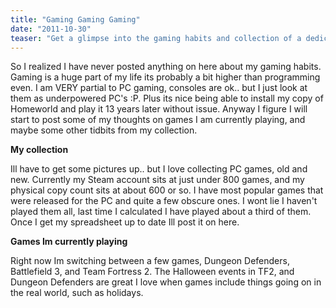 ```yaml
---
title: "Gaming Gaming Gaming"
date: "2011-10-30"
teaser: "Get a glimpse into the gaming habits and collection of a dedicated PC gamer. Dive into a vast collection of PC games, both physical copies and digital downloads, while exploring thoughts on current gaming trends. Discover what games the author is currently playing and their excitement for Halloween-themed events in popular titles."
---
```


So I realized I have never posted anything on here about my gaming habits. Gaming is a huge part of my life its probably a bit higher than programming even. I am VERY partial to PC gaming, consoles are ok.. but I just look at them as underpowered PC's :P. Plus its nice being able to install my copy of Homeworld and play it 13 years later without issue. Anyway I figure I will start to post some of my thoughts on games I am currently playing, and maybe some other tidbits from my collection.

**My collection**

Ill have to get some pictures up.. but I love collecting PC games, old and new. Currently my Steam account sits at just under 800 games, and my physical copy count sits at about 600 or so. I have most popular games that were released for the PC and quite a few obscure ones. I wont lie I haven't played them all, last time I calculated I have played about a third of them. Once I get my spreadsheet up to date Ill post it on here.

**Games Im currently playing**

Right now Im switching between a few games, Dungeon Defenders, Battlefield 3, and Team Fortress 2. The Halloween events in TF2, and Dungeon Defenders are great I love when games include things going on in the real world, such as holidays.
